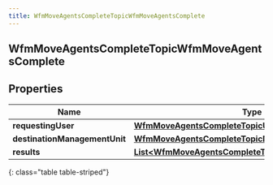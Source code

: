 ```yaml
---
title: WfmMoveAgentsCompleteTopicWfmMoveAgentsComplete
---
```


## WfmMoveAgentsCompleteTopicWfmMoveAgentsComplete

## Properties

| Name                          | Type                                                                                                                             | Description | Notes      |
| ----------------------------- | -------------------------------------------------------------------------------------------------------------------------------- | ----------- | ---------- |
| **requestingUser**            | <!----><!---->[**WfmMoveAgentsCompleteTopicUserReference**](WfmMoveAgentsCompleteTopicUserReference.md)<!---->                   |             | [optional] |
| **destinationManagementUnit** | <!----><!---->[**WfmMoveAgentsCompleteTopicManagementUnit**](WfmMoveAgentsCompleteTopicManagementUnit.md)<!---->                 |             | [optional] |
| **results**                   | <!----><!---->[**List&lt;WfmMoveAgentsCompleteTopicWfmMoveAgentData&gt;**](WfmMoveAgentsCompleteTopicWfmMoveAgentData.md)<!----> |             | [optional] |

{: class="table table-striped"}
